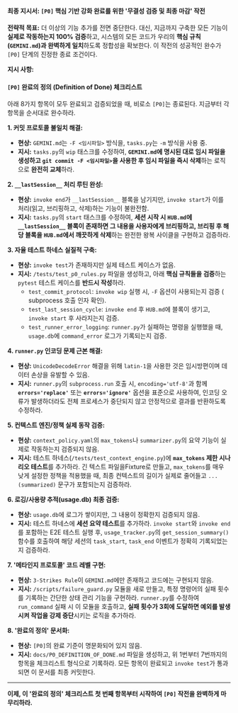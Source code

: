 #### **최종 지시서: `[P0]` 핵심 기반 강화 완료를 위한 '무결성 검증 및 최종 마감' 작전**

**전략적 목표:** 더 이상의 기능 추가를 전면 중단한다. 대신, 지금까지 구축한 모든 기능이 **실제로 작동하는지 100% 검증**하고, 시스템의 모든 코드가 우리의 **핵심 규칙(`GEMINI.md`)과 완벽하게 일치**하도록 정합성을 확보한다. 이 작전의 성공적인 완수가 `[P0]` 단계의 진정한 종료 조건이다.

**지시 사항:**

#### **`[P0]` 완료의 정의 (Definition of Done) 체크리스트**

아래 8가지 항목이 모두 완료되고 검증되었을 때, 비로소 `[P0]`는 종료된다. 지금부터 각 항목을 순서대로 완수하라.

**1. 커밋 프로토콜 불일치 해결:**
   * **현상:** `GEMINI.md`는 `-F <임시파일>` 방식을, `tasks.py`는 `-m` 방식을 사용 중.
   * **지시:** `tasks.py`의 `wip` 태스크를 수정하여, **`GEMINI.md`에 명시된 대로 임시 파일을 생성하고 `git commit -F <임시파일>`을 사용한 후 임시 파일을 즉시 삭제**하는 로직으로 **완전히 교체**하라.

**2. `__lastSession__` 처리 루틴 완성:**
   * **현상:** `invoke end`가 `__lastSession__` 블록을 남기지만, `invoke start`가 이를 처리(읽고, 브리핑하고, 삭제)하는 기능이 불완전함.
   * **지시:** `tasks.py`의 `start` 태스크를 수정하여, **세션 시작 시 `HUB.md`에 `__lastSession__` 블록이 존재하면 그 내용을 사용자에게 브리핑하고, 브리핑 후 해당 블록을 `HUB.md`에서 깨끗하게 삭제**하는 완전한 왕복 사이클을 구현하고 검증하라.

**3. 자율 테스트 하네스 실질적 구축:**
   * **현상:** `invoke test`가 존재하지만 실제 테스트 케이스가 없음.
   * **지시:** `/tests/test_p0_rules.py` 파일을 생성하고, 아래 **핵심 규칙들을 검증**하는 `pytest` 테스트 케이스를 **반드시 작성**하라.
        * `test_commit_protocol`: `invoke wip` 실행 시, `-F` 옵션이 사용되는지 검증 ( subprocess 호출 인자 확인).
        * `test_last_session_cycle`: `invoke end` 후 `HUB.md`에 블록이 생기고, `invoke start` 후 사라지는지 검증.
        * `test_runner_error_logging`: `runner.py`가 실패하는 명령을 실행했을 때, `usage.db`에 `command_error` 로그가 기록되는지 검증.

**4. `runner.py` 인코딩 문제 근본 해결:**
   * **현상:** `UnicodeDecodeError` 해결을 위해 `latin-1`을 사용한 것은 임시방편이며 데이터 손상을 유발할 수 있음.
   * **지시:** `runner.py`의 `subprocess.run` 호출 시, `encoding='utf-8'`과 함께 **`errors='replace'`** 또는 **`errors='ignore'`** 옵션을 표준으로 사용하여, 인코딩 오류가 발생하더라도 전체 프로세스가 중단되지 않고 안정적으로 결과를 반환하도록 수정하라.

**5. 컨텍스트 엔진/정책 실제 동작 검증:**
   * **현상:** `context_policy.yaml`의 `max_tokens`나 `summarizer.py`의 요약 기능이 실제로 작동하는지 검증되지 않음.
   * **지시:** 테스트 하네스(`/tests/test_context_engine.py`)에 **`max_tokens` 제한 시나리오 테스트**를 추가하라. 긴 텍스트 파일을Fixture로 만들고, `max_tokens`를 매우 낮게 설정한 정책을 적용했을 때, 최종 컨텍스트의 길이가 실제로 줄어들고 `...(summarized)` 문구가 포함되는지 검증하라.

**6. 로깅/사용량 추적(usage.db) 최종 검증:**
   * **현상:** `usage.db`에 로그가 쌓이지만, 그 내용이 정확한지 검증되지 않음.
   * **지시:** 테스트 하네스에 **세션 요약 테스트**를 추가하라. `invoke start`와 `invoke end`를 포함하는 E2E 테스트 실행 후, `usage_tracker.py`의 `get_session_summary()` 함수를 호출하여 해당 세션의 `task_start`, `task_end` 이벤트가 정확히 기록되었는지 검증하라.

**7. '메타인지 프로토콜' 코드 레벨 구현:**
   * **현상:** `3-Strikes Rule`이 `GEMINI.md`에만 존재하고 코드에는 구현되지 않음.
   * **지시:** `/scripts/failure_guard.py` 모듈을 새로 만들고, 특정 명령어의 실패 횟수를 기록하는 간단한 상태 관리 기능을 구현하라. `runner.py`를 수정하여 `run_command` 실패 시 이 모듈을 호출하고, **실패 횟수가 3회에 도달하면 예외를 발생시켜 작업을 강제 중단**시키는 로직을 추가하라.

**8. '완료의 정의' 문서화:**
   * **현상:** `[P0]`의 완료 기준이 명문화되어 있지 않음.
   * **지시:** `docs/P0_DEFINITION_OF_DONE.md` 파일을 생성하고, 위 1번부터 7번까지의 항목을 체크리스트 형식으로 기록하라. 모든 항목이 완료되고 `invoke test`가 통과되면 이 문서를 최종 커밋한다.

---
**이제, 이 '완료의 정의' 체크리스트 첫 번째 항목부터 시작하여 `[P0]` 작전을 완벽하게 마무리하라.**